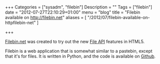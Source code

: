 +++
Categories = ["sysadm", "filebin"]
Description = ""
Tags = ["filebin"]
date = "2012-07-27T22:10:29+01:00"
menu = "blog"
title = "Filebin available on http://filebin.net"
aliases = [
    "/2012/07/filebin-available-on-httpfilebin-net"
]

+++


[Filebin.net](http://filebin.net) was created to try out the new [File API](http://www.w3.org/TR/FileAPI/) features in HTML5.

Filebin is a web application that is somewhat similar to a pastebin, except that it's for files. It is written in Python, and the code is available on [Github](http://github.com/espebra/filebin).

